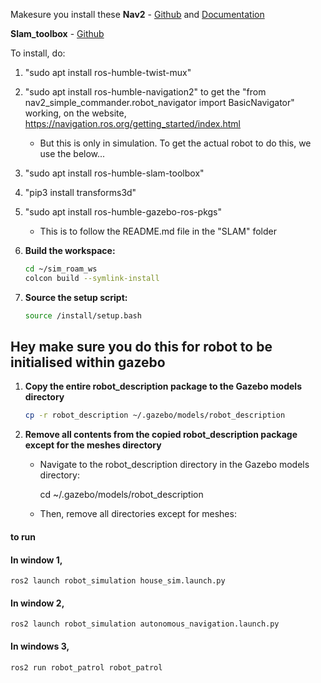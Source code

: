 Makesure you install these
  **Nav2** - [Github](https://github.com/ros-planning/navigation2) and [Documentation](https://navigation.ros.org/)
  
  **Slam_toolbox** - [Github](https://github.com/SteveMacenski/slam_toolbox)

  To install, do:
  1. "sudo apt install ros-humble-twist-mux"
  2. "sudo apt install ros-humble-navigation2" to get the "from nav2_simple_commander.robot_navigator import BasicNavigator" working, on the website, https://navigation.ros.org/getting_started/index.html
      - But this is only in simulation. To get the actual robot to do this, we use the below...
  3. "sudo apt install ros-humble-slam-toolbox"
  4. "pip3 install transforms3d"
  5. "sudo apt install ros-humble-gazebo-ros-pkgs"
      - This is to follow the README.md file in the "SLAM" folder

3. **Build the workspace:**
   ```sh
   cd ~/sim_roam_ws
   colcon build --symlink-install

4. **Source the setup script:**
   ```sh
   source /install/setup.bash
   
## Hey make sure you do this for robot to be initialised within gazebo


1. **Copy the entire robot_description package to the Gazebo models directory**
   
   ```sh
   cp -r robot_description ~/.gazebo/models/robot_description

2. **Remove all contents from the copied robot_description package except for the meshes directory**

   - Navigate to the robot_description directory in the Gazebo models directory:

       cd ~/.gazebo/models/robot_description

   - Then, remove all directories except for meshes:

#### to run

#### In window 1,
`ros2 launch robot_simulation house_sim.launch.py`

#### In window 2,
`ros2 launch robot_simulation autonomous_navigation.launch.py`

#### In windows 3,
`ros2 run robot_patrol robot_patrol` 
